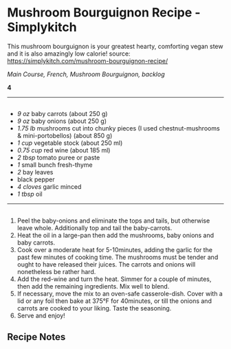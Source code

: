# Mushroom Bourguignon Recipe - Simplykitch


This mushroom bourguignon is your greatest hearty, comforting vegan stew and it is also amazingly low calorie!
source: https://simplykitch.com/mushroom-bourguignon-recipe/

*Main Course, French, Mushroom Bourguignon, backlog*

**4**

---

## 

- *9 oz* baby carrots (about 250 g)
- *9 oz* baby onions (about 250 g)
- *1.75 lb* mushrooms cut into chunky pieces (I used chestnut-mushrooms & mini-portobellos) (about 850 g)
- *1 cup* vegetable stock (about 250 ml)
- *0.75 cup* red wine (about 185 ml)
- *2 tbsp* tomato puree or paste
- *1* small bunch fresh-thyme
- *2* bay leaves
- black pepper
- *4 cloves* garlic minced
- *1 tbsp* oil

---

## 
1. Peel the baby-onions and eliminate the tops and tails, but otherwise leave whole. Additionally top and tail the baby-carrots.
2. Heat the oil in a large-pan then  add the mushrooms, baby onions and baby carrots.
3. Cook over a moderate heat for 5-10minutes, adding the garlic for the past few minutes of cooking time. The mushrooms must be tender and ought to have released their juices. The carrots and onions will nonetheless be rather hard.
4. Add the red-wine and turn the heat. Simmer for a couple of minutes, then add the remaining ingredients. Mix well to blend.
5. If necessary, move the mix to an oven-safe casserole-dish. Cover with a lid or any foil then bake at 375°F for 40minutes, or till the onions and carrots are cooked to your liking. Taste the seasoning.
6. Serve and enjoy!

## Recipe Notes


